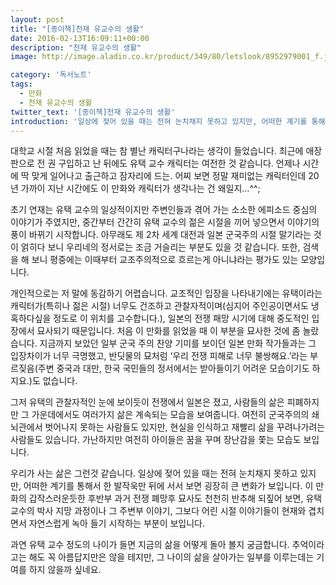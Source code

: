 ```yaml
---
layout: post
title: "[종이책]천재 유교수의 생활"
date: 2016-02-13T16:09:11+00:00
description: "천재 유교수의 생활"
image: http://image.aladin.co.kr/product/349/80/letslook/8952979001_f.jpg

category: '독서노트'  
tags: 
  - 만화
  - 천재 유교수의 생활
twitter_text: '[종이책]천재 유교수의 생활'
introduction: '일상에 젖어 있을 때는 전혀 눈치채지 못하고 있지만, 어떠한 계기를 통해서 한 발작욱만 뒤에 서서 보면 굉장히 큰 변화가 보입니다.'
---
```


대학교 시절 처음 읽었을 때는 참 별난 캐릭터구나라는 생각이 들었습니다. 최근에 애장판으로 전 권 구입하고 난 뒤에도 유택 교수 캐릭터는 여전한 것 같습니다. 언제나 시간에 딱 맞게 일어나고 출근하고 잠자리에 드는. 어찌 보면 정말 재미없는 캐릭터인데 20년 가까이 지난 시간에도 이 만화와 캐릭터가 생각나는 건 왜일지&#8230;^^;

초기 연재는 유택 교수의 일상적이지만 주변인들과 겪어 가는 소소한 에피소드 중심의 이야기가 주였지만, 중간부터 간간히 유택 교수의 젊은 시절을 끼어 넣으면서 이야기의 풍이 바뀌기 시작합니다. 아무래도 제 2차 세계 대전과 일본 군국주의 시절 말기라는 것이 얽히다 보니 우리네의 정서로는 조금 거슬리는 부분도 있을 것 같습니다. 또한, 검색을 해 보니 평중에는 이때부터 교조주의적으로 흐르는게 아니냐라는 평가도 있는 모양입니다.

개인적으로는 저 말에 동감하기 어렵습니다. 교조적인 입장을 나타내기에는 유택이라는 캐릭터가(특히나 젊은 시절) 너무도 건조하고 관찰자적이며(심지어 주인공이면서도 냉혹하다싶을 정도로 이 위치를 고수합니다.), 일본의 전쟁 패망 시기에 대해 중도적인 입장에서 묘사되기 때문입니다. 처음 이 만화를 읽었을 때 이 부분을 묘사한 것에 좀 놀랐습니다. 지금까지 보았던 일부 군국 주의 찬양 기미를 보이던 일본 만화 작가들과는 그 입장차이가 너무 극명했고, 반딧물의 묘처럼 &#8216;우리 전쟁 피해로 너무 불쌍해요.&#8217;라는 부르짖음(주변 중국과 대만, 한국 국민들의 정서에서는 받아들이기 어려운 모습이기도 하지요.)도 없습니다.

그저 유택의 관찰자적인 눈에 보이듯이 전쟁에서 일본은 졌고, 사람들의 삶은 피폐하지만 그 가운데에서도 여러가지 삶은 계속되는 모습을 보여줍니다. 여전히 군국주의의 쇄뇌관에서 벗어나지 못하는 사람들도 있지만, 현실을 인식하고 재빨리 삶을 꾸려나가려는 사람들도 있습니다. 가난하지만 여전히 아이들은 꿈을 꾸며 장난감을 쫓는 모습도 보입니다.

우리가 사는 삶은 그런것 같습니다. 일상에 젖어 있을 때는 전혀 눈치채지 못하고 있지만, 어떠한 계기를 통해서 한 발작욱만 뒤에 서서 보면 굉장히 큰 변화가 보입니다. 이 만화의 갑작스러운듯한 후반부 과거 전쟁 폐망후 묘사도 천천히 반추해 되짚어 보면, 유택 교수의 박사 지망 과정이나 그 주변부 이야기, 그보다 어린 시절 이야기들이 현재와 겹치면서 자연스럽게 녹아 들기 시작하는 부분이 보입니다. 

과연 유택 교수 정도의 나이가 들면 지금의 삶을 어떻게 돌아 볼지 궁금합니다. 추억이라고는 해도 꼭 아름답지만은 않을 테지만, 그 나이의 삶을 살아가는 일부를 이루는데는 기여를 하지 않을까 싶네요.